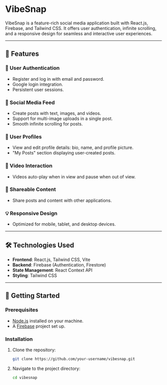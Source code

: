 # VibeSnap

VibeSnap is a feature-rich social media application built with React.js, Firebase, and Tailwind CSS. It offers user authentication, infinite scrolling, and a responsive design for seamless and interactive user experiences.

---

## 🚀 Features

### 🔑 User Authentication
- Register and log in with email and password.
- Google login integration.
- Persistent user sessions.

### 📰 Social Media Feed
- Create posts with text, images, and videos.
- Support for multi-image uploads in a single post.
- Smooth infinite scrolling for posts.

### 📱 User Profiles
- View and edit profile details: bio, name, and profile picture.
- "My Posts" section displaying user-created posts.

### 🎥 Video Interaction
- Videos auto-play when in view and pause when out of view.

### 🌟 Shareable Content
- Share posts and content with other applications.

### 💡 Responsive Design
- Optimized for mobile, tablet, and desktop devices.

---

## 🛠️ Technologies Used

- **Frontend**: React.js, Tailwind CSS, Vite
- **Backend**: Firebase (Authentication, Firestore)
- **State Management**: React Context API
- **Styling**: Tailwind CSS

---

## 🚀 Getting Started

### Prerequisites
- [Node.js](https://nodejs.org/) installed on your machine.
- A [Firebase](https://firebase.google.com/) project set up.

### Installation
1. Clone the repository:
   ```bash
   git clone https://github.com/your-username/vibesnap.git
2. Navigate to the project directory:
   ```bash
   cd vibesnap


